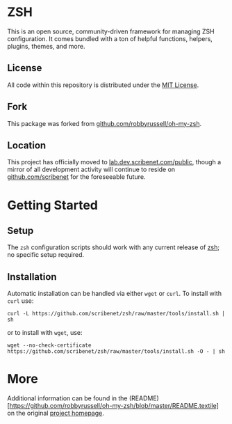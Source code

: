 # ZSH
This is an open source, community-driven framework for managing ZSH configuration. It comes bundled with a ton of helpful functions, helpers, plugins, themes, and more.

## License
All code within this repository is distributed under the [MIT License](https://github.com/scribenet/zsh/blob/master/LICENSE).

## Fork
This package was forked from [github.com/robbyrussell/oh-my-zsh](https://github.com/robbyrussell/oh-my-zsh).

## Location
This project has officially moved to [lab.dev.scribenet.com/public](http://lab.dev.scribenet.com/public), though a mirror of all development activity will continue to reside on [github.com/scribenet](https://github.com/scribenet) for the foreseeable future.

# Getting Started

## Setup
The `zsh` configuration scripts should work with any current release of [zsh](http://zsh.org); no specific setup required.

## Installation
Automatic installation can be handled via either `wget` or `curl`. To install with `curl` use:

```
curl -L https://github.com/scribenet/zsh/raw/master/tools/install.sh | sh
```

or to install with `wget`, use:

```
wget --no-check-certificate https://github.com/scribenet/zsh/raw/master/tools/install.sh -O - | sh
```

# More
Additional information can be found in the (README)[https://github.com/robbyrussell/oh-my-zsh/blob/master/README.textile] on the original [project homepage](https://github.com/robbyrussell/oh-my-zsh).
